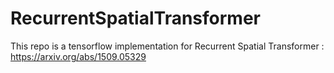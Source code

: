 # RecurrentSpatialTransformer
This repo is a tensorflow implementation for Recurrent Spatial Transformer : https://arxiv.org/abs/1509.05329



